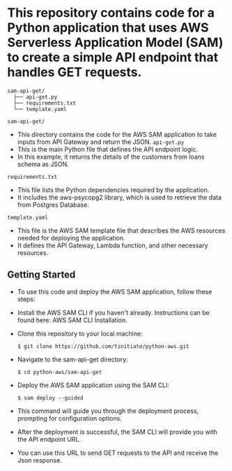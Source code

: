 # This repository contains code for a Python application that uses AWS Serverless Application Model (SAM) to create a simple API endpoint that handles GET requests.
```shell
sam-api-get/
  ├── api-get.py
  ├── requirements.txt
  └── template.yaml

```
`sam-api-get/`
* This directory contains the code for the AWS SAM application to take inputs from API Gateway and return the JSON.
`api-get.py`
* This is the main Python file that defines the API endpoint logic. 
* In this example, it returns the details of the customers from loans schema as JSON.

`requirements.txt`
* This file lists the Python dependencies required by the application. 
* It includes the aws-psycopg2 library, which is used to retrieve the data from Postgres Database.

`template.yaml`
* This file is the AWS SAM template file that describes the AWS resources needed for deploying the application.
* It defines the API Gateway, Lambda function, and other necessary resources.

## Getting Started
* To use this code and deploy the AWS SAM application, follow these steps:

* Install the AWS SAM CLI if you haven't already. Instructions can be found here: AWS SAM CLI Installation.

* Clone this repository to your local machine:

  ```shell
  $ git clone https://github.com/tinitiate/python-aws.git
  ```
* Navigate to the sam-api-get directory:

  ```shell
  $ cd python-aws/sam-api-get
  ```
* Deploy the AWS SAM application using the SAM CLI:

  ```shell
  $ sam deploy --guided
  ```
* This command will guide you through the deployment process, prompting for configuration options.

* After the deployment is successful, the SAM CLI will provide you with the API endpoint URL. 
* You can use this URL to send GET requests to the API and receive the Json response.
